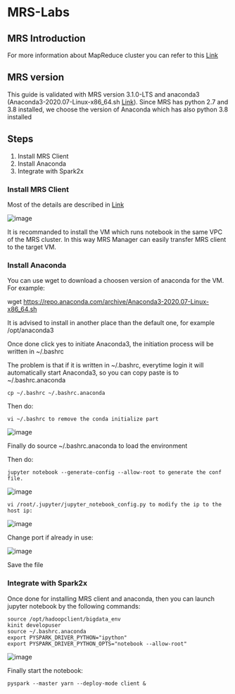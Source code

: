 # MRS-Labs

## MRS Introduction
For more information about MapReduce cluster you can refer to this [Link](https://cloud.orange-business.com/en/offers/infrastructure-iaas/public-cloud/features/map-reduce-service/)

## MRS version
This guide is validated with MRS version 3.1.0-LTS and anaconda3 (Anaconda3-2020.07-Linux-x86_64.sh [Link](https://docs.anaconda.com/anaconda/install/hashes/lin-3-64/)). Since MRS has python 2.7 and 3.8 installed, we choose the version of Anaconda which has also python 3.8 installed 
## Steps
1. Install MRS Client
3. Install Anaconda
4. Integrate with Spark2x

### Install MRS Client

Most of the details are described in [Link](https://docs.prod-cloud-ocb.orange-business.com/usermanual/mrs/admin_guide_000171.html)

![image](https://user-images.githubusercontent.com/11695917/147064871-4c1bfe47-4ee0-41a0-91fc-83617e27fca5.png)

It is recommanded to install the VM which runs notebook in the same VPC of the MRS cluster. In this way MRS Manager can easily transfer MRS client to the target VM.

### Install Anaconda

You can use wget to download a choosen version of anaconda for the VM. For example:

wget https://repo.anaconda.com/archive/Anaconda3-2020.07-Linux-x86_64.sh

It is advised to install in another place than the default one, for example /opt/anaconda3

Once done click yes to initiate Anaconda3, the initiation process will be written in  ~/.bashrc

The problem is that if it is written in ~/.bashrc, everytime login it will automatically start Anaconda3, so you can copy paste is to ~/.bashrc.anaconda

```
cp ~/.bashrc ~/.bashrc.anaconda
```

Then do:

```
vi ~/.bashrc to remove the conda initialize part
```

![image](https://user-images.githubusercontent.com/11695917/147119509-584e235d-e79a-4b4c-8947-7eaab7a5e1d8.png)

Finally do source ~/.bashrc.anaconda to load the environment

Then do: 

```
jupyter notebook --generate-config --allow-root to generate the conf file.
```

![image](https://user-images.githubusercontent.com/11695917/147119667-e67269e3-1c65-46b6-81f2-d82ac28df63d.png)

```
vi /root/.jupyter/jupyter_notebook_config.py to modify the ip to the host ip:
```

![image](https://user-images.githubusercontent.com/11695917/147119752-661b368c-0729-49c5-a920-2972e2852db8.png)

Change port if already in use:

![image](https://user-images.githubusercontent.com/11695917/147119800-ecc2e156-476c-4e9d-9691-c9bec5ea2ff7.png)

Save the file

### Integrate with Spark2x

Once done for installing MRS client and anaconda, then you can launch jupyter notebook by the following commands:

```
source /opt/hadoopclient/bigdata_env
kinit developuser
source ~/.bashrc.anaconda
export PYSPARK_DRIVER_PYTHON="ipython"
export PYSPARK_DRIVER_PYTHON_OPTS="notebook --allow-root"
```

![image](https://user-images.githubusercontent.com/11695917/147119981-1118dd7e-0aac-44ec-b2e7-ede3211ad1a4.png)

Finally start the notebook:

```
pyspark --master yarn --deploy-mode client &
```

